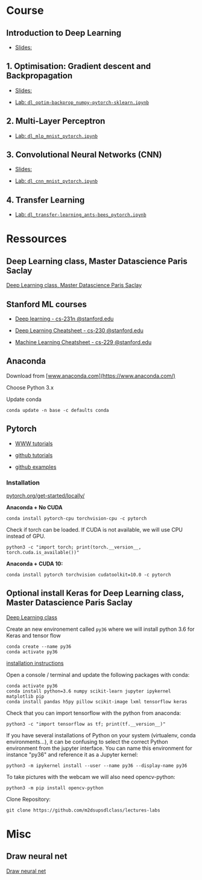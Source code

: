 # Course

## Introduction to Deep Learning

- [Slides:](https://m2dsupsdlclass.github.io/lectures-labs/slides/01_intro_to_deep_learning/index.html)

## 1. Optimisation: Gradient descent and Backpropagation

- [Slides:](https://m2dsupsdlclass.github.io/lectures-labs/slides/02_backprop/index.html)

- [Lab: `dl_optim-backprop_numpy-pytorch-sklearn.ipynb`](https://github.com/duchesnay/pystatsml/tree/master/deep_learning/dl_optim-backprop_numpy-pytorch-sklearn.ipynb)

## 2. Multi-Layer Perceptron

- [Lab: `dl_mlp_mnist_pytorch.ipynb`](https://github.com/duchesnay/pystatsml/tree/master/deep_learning/dl_mlp_mnist_pytorch.ipynb)


## 3. Convolutional Neural Networks (CNN)

- [Slides:](https://m2dsupsdlclass.github.io/lectures-labs/slides/04_conv_nets/index.html)

-  [Lab: `dl_cnn_mnist_pytorch.ipynb`](https://github.com/duchesnay/pystatsml/tree/master/deep_learning/dl_cnn_mnist_pytorch.ipynb)


## 4. Transfer Learning

-  [Lab: `dl_transfer-learning_ants-bees_pytorch.ipynb`](https://github.com/duchesnay/pystatsml/tree/master/deep_learning/dl_transfer-learning_ants-bees_pytorch.ipynb)

# Ressources

## Deep Learning class, Master Datascience Paris Saclay

[Deep Learning class, Master Datascience Paris Saclay](https://github.com/m2dsupsdlclass/lectures-labs)

## Stanford ML courses

- [Deep learning - cs-231n @stanford.edu](http://cs231n.stanford.edu/)

- [Deep Learning Cheatsheet - cs-230 @stanford.edu](https://stanford.edu/~shervine/teaching/cs-230/)

- [Machine Learning Cheatsheet - cs-229 @stanford.edu](https://stanford.edu/~shervine/teaching/cs-229/)


## Anaconda

Download from  [www.anaconda.com](https://www.anaconda.com/)

Choose Python 3.x

Update conda

    conda update -n base -c defaults conda

## Pytorch


- [WWW tutorials](https://pytorch.org/tutorials/)

- [github tutorials](https://github.com/pytorch/tutorials)

- [github examples](https://github.com/pytorch/examples)


### Installation

[pytorch.org/get-started/locally/](https://pytorch.org/get-started/locally/)


**Anaconda + No CUDA**

    conda install pytorch-cpu torchvision-cpu -c pytorch

Check if torch can be loaded. If CUDA is not available, we will use CPU instead of GPU.

    python3 -c "import torch; print(torch.__version__, torch.cuda.is_available())"

**Anaconda + CUDA 10:**

    conda install pytorch torchvision cudatoolkit=10.0 -c pytorch


## Optional install Keras for Deep Learning class, Master Datascience Paris Saclay

[Deep Learning class](https://github.com/m2dsupsdlclass/lectures-labs)

Create an new environement called ``py36`` where we will install python 3.6 for Keras and tensor flow

    conda create --name py36
    conda activate py36


[installation instructions](https://github.com/m2dsupsdlclass/lectures-labs/blob/master/installation_instructions.md)

Open a console / terminal and update the following packages with conda:

    conda activate py36
    conda install python=3.6 numpy scikit-learn jupyter ipykernel matplotlib pip
    conda install pandas h5py pillow scikit-image lxml tensorflow keras

Check that you can import tensorflow with the python from anaconda:

    python3 -c "import tensorflow as tf; print(tf.__version__)"

If you have several installations of Python on your system (virtualenv, conda environments...), it can be confusing to select the correct Python environment from the jupyter interface. You can name this environment for instance "py36" and reference it as a Jupyter kernel:

    python3 -m ipykernel install --user --name py36 --display-name py36

To take pictures with the webcam we will also need opencv-python:

    python3 -m pip install opencv-python

Clone Repository:

    git clone https://github.com/m2dsupsdlclass/lectures-labs


# Misc

## Draw neural net

[Draw neural net](http://alexlenail.me/NN-SVG/index.html)

